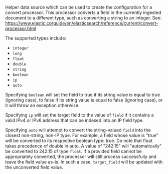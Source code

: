 Helper data source which can be used to create the configuration for a convert processor. This processor converts a field in the currently ingested document to a different type, such as converting a string to an integer. See: https://www.elastic.co/guide/en/elasticsearch/reference/current/convert-processor.html

The supported types include: 
- `integer`
- `long`
- `float`
- `double`
- `string`
- `boolean`
- `ip`
- `auto`

Specifying `boolean` will set the field to true if its string value is equal to true (ignoring case), to false if its string value is equal to false (ignoring case), or it will throw an exception otherwise.

Specifying `ip` will set the target field to the value of `field` if it contains a valid IPv4 or IPv6 address that can be indexed into an IP field type.

Specifying `auto` will attempt to convert the string-valued `field` into the closest non-string, non-IP type. For example, a field whose value is "true" will be converted to its respective boolean type: true. Do note that float takes precedence of double in auto. A value of "242.15" will "automatically" be converted to 242.15 of type `float`. If a provided field cannot be appropriately converted, the processor will still process successfully and leave the field value as-is. In such a case, `target_field` will be updated with the unconverted field value.